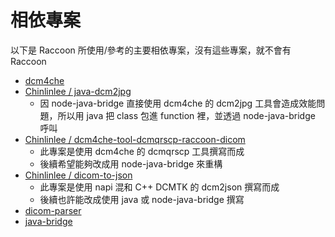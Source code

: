 # 相依專案
以下是 Raccoon 所使用/參考的主要相依專案，沒有這些專案，就不會有 Raccoon

- [dcm4che](https://github.com/dcm4che/dcm4che)
- [Chinlinlee / java-dcm2jpg](https://github.com/Chinlinlee/java-dcm2jpg/tree/main)
    - 因 node-java-bridge 直接使用 dcm4che 的 dcm2jpg 工具會造成效能問題，所以用 java 把 class 包進 function 裡，並透過 node-java-bridge 呼叫
- [Chinlinlee / dcm4che-tool-dcmqrscp-raccoon-dicom](https://github.com/Chinlinlee/dcm4che-tool-dcmqrscp-raccoon-dicom)
    - 此專案是使用 dcm4che 的 dcmqrscp 工具撰寫而成
    - 後續希望能夠改成用 node-java-bridge 來重構
- [Chinlinlee / dicom-to-json](https://github.com/Chinlinlee/dicom-to-json)
    - 此專案是使用 napi 混和 C++ DCMTK 的 dcm2json 撰寫而成
    - 後續也許能改成使用 java 或 node-java-bridge 撰寫
- [dicom-parser](https://www.npmjs.com/package/dicom-parser)
- [java-bridge](https://www.npmjs.com/package/java-bridge)